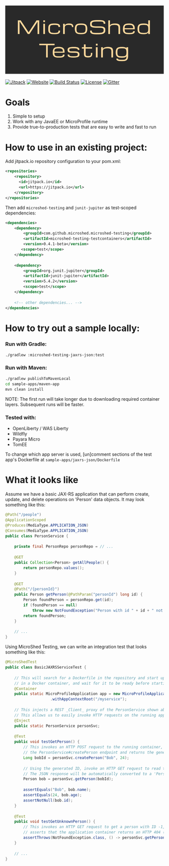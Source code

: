 [![MicroShed Testing](docs/images/MicroShed_Testing_slim.png)](http://microshed.org/microshed-testing)

[![Jitpack](https://jitpack.io/v/microshed/microshed-testing.svg)](https://jitpack.io/#microshed/microshed-testing)
[![Website](https://img.shields.io/website/http/microshed.org/microshed-testing?up_color=informational)](http://microshed.org/microshed-testing)
[![Build Status](https://travis-ci.org/MicroShed/microshed-testing.svg?branch=master)](https://travis-ci.org/MicroShed/microshed-testing)
[![License](https://img.shields.io/badge/License-ASL%202.0-green.svg)](https://opensource.org/licenses/Apache-2.0)
[![Gitter](https://badges.gitter.im/MicroShed/microshed-testing.svg)](https://gitter.im/MicroShed/microshed-testing)

# Goals
1. Simple to setup
1. Work with any JavaEE or MicroProfile runtime
1. Provide true-to-production tests that are easy to write and fast to run

# How to use in an existing project:

Add jitpack.io repository configuration to your pom.xml:
```xml
<repositories>
    <repository>
      <id>jitpack.io</id>
      <url>https://jitpack.io</url>
    </repository>
</repositories>
```

Then add `microshed-testing` and `junit-jupiter` as test-scoped dependencies:
```xml
<dependencies>
    <dependency>
        <groupId>com.github.microshed.microshed-testing</groupId>
        <artifactId>microshed-testing-testcontainers</artifactId>
        <version>0.4.1-beta</version>
       <scope>test</scope>
    </dependency>
    
    <dependency>
        <groupId>org.junit.jupiter</groupId>
        <artifactId>junit-jupiter</artifactId>
        <version>5.4.2</version>
        <scope>test</scope>
    </dependency>

    <!-- other dependencies... -->
</dependencies>
```

# How to try out a sample locally:

### Run with Gradle:
```
./gradlew :microshed-testing-jaxrs-json:test
```

### Run with Maven:
```bash
./gradlew publishToMavenLocal
cd sample-apps/maven-app
mvn clean install
```

NOTE: The first run will take longer due to downloading required container layers. Subsequent runs will be faster.

### Tested with:
- OpenLiberty / WAS Liberty
- Wildfly
- Payara Micro
- TomEE

To change which app server is used, [un]comment sections of the test app's Dockerfile at `sample-apps/jaxrs-json/Dockerfile`

# What it looks like

Assume we have a basic JAX-RS application that can perform create, update, and delete
operations on 'Person' data objects. It may look something like this:

```java
@Path("/people")
@ApplicationScoped
@Produces(MediaType.APPLICATION_JSON)
@Consumes(MediaType.APPLICATION_JSON)
public class PersonService {

    private final PersonRepo personRepo = // ...

    @GET
    public Collection<Person> getAllPeople() {
        return personRepo.values();
    }

    @GET
    @Path("/{personId}")
    public Person getPerson(@PathParam("personId") long id) {
        Person foundPerson = personRepo.get(id);
        if (foundPerson == null)
            throw new NotFoundException("Person with id " + id + " not found.");
        return foundPerson;
    }
    
    // ...
}
```

Using MicroShed Testing, we can write an integration test that looks something like this:

```java
@MicroShedTest
public class BasicJAXRSServiceTest {

    // This will search for a Dockerfile in the repository and start up the application
    // in a Docker container, and wait for it to be ready before starting the tests.
    @Container
    public static MicroProfileApplication app = new MicroProfileApplication()
                    .withAppContextRoot("/myservice");

    // This injects a REST _Client_ proxy of the PersonService shown above
    // This allows us to easily invoke HTTP requests on the running application container
    @Inject
    public static PersonService personSvc;

    @Test
    public void testGetPerson() {
        // This invokes an HTTP POST request to the running container, which triggers
        // the PersonService#createPerson endpoint and returns the generated ID
        Long bobId = personSvc.createPerson("Bob", 24);
        
        // Using the generated ID, invoke an HTTP GET request to read the record we just created
        // The JSON response will be automatically converted to a 'Person' object using JSON-B 
        Person bob = personSvc.getPerson(bobId);
        
        assertEquals("Bob", bob.name);
        assertEquals(24, bob.age);
        assertNotNull(bob.id);
    }
    
    @Test
    public void testGetUnknownPerson() {
        // This invokes an HTTP GET request to get a person with ID -1, which does not exist
        // asserts that the application container returns an HTTP 404 (not found) exception
        assertThrows(NotFoundException.class, () -> personSvc.getPerson(-1L));
    }

    // ...
}
```

